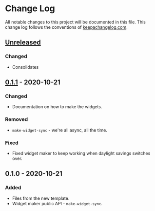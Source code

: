 # Change Log
All notable changes to this project will be documented in this file. This change log follows the conventions of [keepachangelog.com](http://keepachangelog.com/).

## [Unreleased]
### Changed
- Consolidates

## [0.1.1] - 2020-10-21
### Changed
- Documentation on how to make the widgets.

### Removed
- `make-widget-sync` - we're all async, all the time.

### Fixed
- Fixed widget maker to keep working when daylight savings switches over.

## 0.1.0 - 2020-10-21
### Added
- Files from the new template.
- Widget maker public API - `make-widget-sync`.

[Unreleased]: https://github.com/eamonnsullivan/github-api-lib/compare/0.1.1...HEAD
[0.1.1]: https://github.com/eamonnsullivan/github-api-lib/compare/0.1.0...0.1.1
